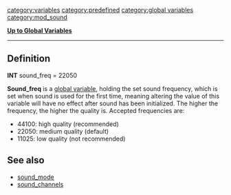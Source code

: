 <category:variables> <category:predefined> [category:global
variables](category:global_variables "wikilink") <category:mod_sound>

[**Up to Global Variables**](Global_variables "wikilink")

------------------------------------------------------------------------

Definition
----------

**INT** sound\_freq = 22050

**Sound\_freq** is a [global variable](global_variable "wikilink"),
holding the set sound frequency, which is set when sound is used for the
first time, meaning altering the value of this variable will have no
effect after sound has been initialized. The higher the frequency, the
higher the quality is. Accepted frequencies are:

-   44100: high quality (recommended)
-   22050: medium quality (default)
-   11025: low quality (not recommended)

See also
--------

-   [sound\_mode](sound_mode "wikilink")
-   [sound\_channels](sound_channels "wikilink")

